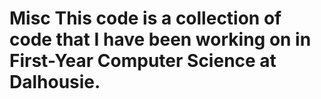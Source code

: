 # Misc  This code is a collection of code that I have been working on in First-Year Computer Science at Dalhousie.
